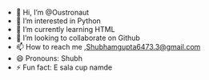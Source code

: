 - 👋 Hi, I’m @Oustronaut
- 👀 I’m interested in Python
- 🌱 I’m currently learning HTML
- 💞️ I’m looking to collaborate on Github
- 📫 How to reach me ,Shubhamgupta6473.3@gmail.com
- 😄 Pronouns: Shubh
- ⚡ Fun fact: E sala cup namde

<!---
Oustronaut/Oustronaut is a ✨ special ✨ repository because its `README.md` (this file) appears on your GitHub profile.
You can click the Preview link to take a look at your changes.
--->
